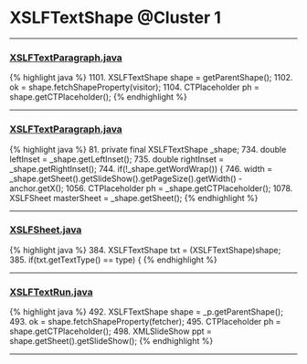 # XSLFTextShape @Cluster 1

***

### [XSLFTextParagraph.java](https://searchcode.com/codesearch/view/97406665/)
{% highlight java %}
1101. XSLFTextShape shape = getParentShape();
1102. ok = shape.fetchShapeProperty(visitor);
1104.     CTPlaceholder ph = shape.getCTPlaceholder();
{% endhighlight %}

***

### [XSLFTextParagraph.java](https://searchcode.com/codesearch/view/97406665/)
{% highlight java %}
81. private final XSLFTextShape _shape;
734.     double leftInset = _shape.getLeftInset();
735.     double rightInset = _shape.getRightInset();
744.     if(!_shape.getWordWrap()) {
746.         width = _shape.getSheet().getSlideShow().getPageSize().getWidth() - anchor.getX();
1056.     CTPlaceholder ph = _shape.getCTPlaceholder();
1078.     XSLFSheet masterSheet = _shape.getSheet();
{% endhighlight %}

***

### [XSLFSheet.java](https://searchcode.com/codesearch/view/97406768/)
{% highlight java %}
384. XSLFTextShape txt = (XSLFTextShape)shape;
385.  if(txt.getTextType() == type) {
{% endhighlight %}

***

### [XSLFTextRun.java](https://searchcode.com/codesearch/view/97406808/)
{% highlight java %}
492. XSLFTextShape shape = _p.getParentShape();
493. ok = shape.fetchShapeProperty(fetcher);
495.     CTPlaceholder ph = shape.getCTPlaceholder();
498.         XMLSlideShow ppt = shape.getSheet().getSlideShow();
{% endhighlight %}

***

